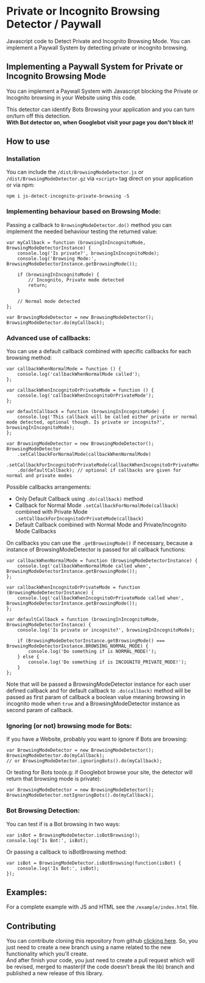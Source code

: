 # Private or Incognito Browsing Detector / Paywall
Javascript code to Detect Private and Incognito Browsing Mode. You can implement a Paywall System by detecting private or incognito browsing.

## Implementing a Paywall System for Private or Incognito Browsing Mode
You can implement a Paywall System with Javascript blocking the Private or Incognito browsing in your Website using this code.  

This detector can identify Bots Browsing your application and you can turn on/turn off this detection.  
**With Bot detector on, when Googlebot visit your page you don't block it!**

## How to use

### Installation
You can include the `/dist/BrowsingModeDetector.js` or `/dist/BrowsingModeDetector.gz` via `<script>` tag direct on your application or via npm:

`npm i js-detect-incognito-private-browsing -S`

### Implementing behaviour based on Browsing Mode:   
Passing a callback to `BrowsingModeDetector.do()` method you can implement the needed behaviour testing the returned value:

```
var myCallback = function (browsingInIncognitoMode, BrowsingModeDetectorInstance) {
    console.log('Is private?', browsingInIncognitoMode);
    console.log('Browsing Mode:', BrowsingModeDetectorInstance.getBrowsingMode());
  
    if (browsingInIncognitoMode) {
        // Incognito, Private mode detected
        return;
    }
  
    // Normal mode detected
};
  
var BrowsingModeDetector = new BrowsingModeDetector();
BrowsingModeDetector.do(myCallback);
```

### Advanced use of callbacks:   

You can use a default callback combined with specific callbacks for each browsing method:

```
var callbackWhenNormalMode = function () {
    console.log('callbackWhenNormalMode called');
};
  
var callbackWhenIncognitoOrPrivateMode = function () {
    console.log('callbackWhenIncognitoOrPrivateMode');
};
  
var defaultCallback = function (browsingInIncognitoMode) {
    console.log('This callback will be called either private or normal mode detected, optional though. Is private or incognito?', browsingInIncognitoMode);
};
  
var BrowsingModeDetector = new BrowsingModeDetector();
BrowsingModeDetector
    .setCallbackForNormalMode(callbackWhenNormalMode)
    .setCallbackForIncognitoOrPrivateMode(callbackWhenIncognitoOrPrivateMode)
    .do(defaultCallback); // optional if callbacks are given for normal and private modes
```

Possible callbacks arrangements:

- Only Default Callback using `.do(callback)` method
- Callback for Normal Mode `.setCallbackForNormalMode(callback)` combined with Private Mode `.setCallbackForIncognitoOrPrivateMode(callback)`
- Default Callback combined with Normal Mode and Private/Incognito Mode Callbacks

On callbacks you can use the `.getBrowsingMode()` if necessary, because a instance of BrowsingModeDetector is 
passed for all callback functions:

```
var callbackWhenNormalMode = function (BrowsingModeDetectorInstance) {
    console.log('callbackWhenNormalMode called when', BrowsingModeDetectorInstance.getBrowsingMode());
};
  
var callbackWhenIncognitoOrPrivateMode = function (BrowsingModeDetectorInstance) {
    console.log('callbackWhenIncognitoOrPrivateMode called when', BrowsingModeDetectorInstance.getBrowsingMode());
};
  
var defaultCallback = function (browsingInIncognitoMode, BrowsingModeDetectorInstance) {
    console.log('Is private or incognito?', browsingInIncognitoMode);
  
    if (BrowsingModeDetectorInstance.getBrowsingMode() === BrowsingModeDetectorInstance.BROWSING_NORMAL_MODE) {
        console.log('Do something if is NORMAL_MODE!');
    } else {
        console.log('Do something if is INCOGNITO_PRIVATE_MODE!');
    }
};
```

Note that will be passed a BrowsingModeDetector instance for each user defined callback and for default callback to
`.do(callback)` method will be passed as first param of callback a boolean value meaning browsing in incognito mode 
when `true` and a BrowsingModeDetector instance as second param of callback.

### Ignoring (or not) browsing mode for Bots:
If you have a Website, probably you want to ignore if Bots are browsing:
```
var BrowsingModeDetector = new BrowsingModeDetector();
BrowsingModeDetector.do(myCallback); 
// or BrowsingModeDetector.ignoringBots().do(myCallback);
```

Or testing for Bots too(e.g: if Googlebot browse your site, the detector will return that browsing mode is private):
```
var BrowsingModeDetector = new BrowsingModeDetector();
BrowsingModeDetector.notIgnoringBots().do(myCallback);
```

### Bot Browsing Detection:
You can test if is a Bot browsing in two ways:
```
var isBot = BrowsingModeDetector.isBotBrowsing();
console.log('Is Bot:', isBot);
```

Or passing a callback to isBotBrowsing method:
```
var isBot = BrowsingModeDetector.isBotBrowsing(function(isBot) {
    console.log('Is Bot:', isBot);
});
```

## Examples:
For a complete example with JS and HTML see the `/example/index.html` file.

## Contributing

You can contribute cloning this repository from github [clicking here](https://github.com/Maykonn/js-detect-incognito-private-browsing-paywall).
So, you just need to create a new branch using a name related to the new functionality which you'll create.   
And after finish your code, you just need to create a pull request which will be revised, merged to master(if the code 
doesn't break the lib) branch and published a new release of this library. 
